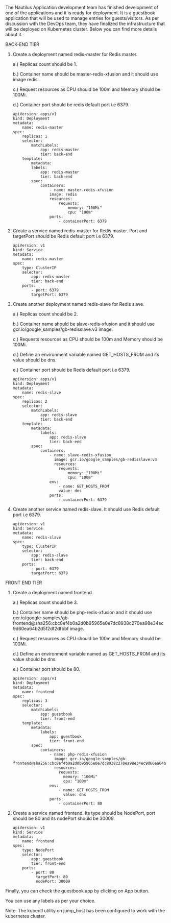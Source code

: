 The Nautilus Application development team has finished development of one of the applications and it is ready for deployment. It is a guestbook application that will be used to manage entries for guests/visitors. As per discussion with the DevOps team, they have finalized the infrastructure that will be deployed on Kubernetes cluster. Below you can find more details about it.


BACK-END TIER

1. Create a deployment named redis-master for Redis master.

    a.) Replicas count should be 1.

    b.) Container name should be master-redis-xfusion and it should use image redis.

    c.) Request resources as CPU should be 100m and Memory should be 100Mi.

    d.) Container port should be redis default port i.e 6379.
    ```
    apiVersion: apps/v1
    kind: Deployment
    metadata:
        name: redis-master
    spec:
        replicas: 1
        selector:
            matchLabels:
                app: redis-master
                tier: back-end
        template:
            metadata:
            labels:
                app: redis-master
                tier: back-end
            spec:
                containers:
                    - name: master-redis-xfusion
                    image: redis
                    resources:
                        requests:
                            memory: "100Mi"
                            cpu: "100m"
                    ports:
                        - containerPort: 6379

    ```

2. Create a service named redis-master for Redis master. Port and targetPort should be Redis default port i.e 6379.
    ```
    apiVersion: v1
    kind: Service
    metadata:
        name: redis-master
    spec:
        type: ClusterIP
        selector:
            app: redis-master
            tier: back-end
        ports:
            - port: 6379
            targetPort: 6379

    ```

3. Create another deployment named redis-slave for Redis slave.

    a.) Replicas count should be 2.

    b.) Container name should be slave-redis-xfusion and it should use gcr.io/google_samples/gb-redisslave:v3 image.

    c.) Requests resources as CPU should be 100m and Memory should be 100Mi.

    d.) Define an environment variable named GET_HOSTS_FROM and its value should be dns.

    e.) Container port should be Redis default port i.e 6379.
    ```
    apiVersion: apps/v1
    kind: Deployment
    metadata:
        name: redis-slave
    spec:
        replicas: 2
        selector:
            matchLabels:
                app: redis-slave
                tier: back-end
        template:
            metadata:
                labels:
                    app: redis-slave
                    tier: back-end
            spec:
                containers:
                    - name: slave-redis-xfusion
                      image: gcr.io/google_samples/gb-redisslave:v3
                      resources:
                        requests:
                            memory: "100Mi"
                            cpu: "100m"
                    env:
                        - name: GET_HOSTS_FROM
                        value: dns
                    ports:
                        - containerPort: 6379
    ```

4. Create another service named redis-slave. It should use Redis default port i.e 6379.
    ```
    apiVersion: v1
    kind: Service
    metadata:
        name: redis-slave
    spec:
        type: ClusterIP
        selector:
            app: redis-slave
            tier: back-end
        ports:
            - port: 6379
            targetPort: 6379
    ```

FRONT END TIER

1. Create a deployment named frontend.

    a.) Replicas count should be 3.

    b.) Container name should be php-redis-xfusion and it should use gcr.io/google-samples/gb-frontend@sha256:cbc8ef4b0a2d0b95965e0e7dc8938c270ea98e34ec9d60ea64b2d5f2df2dfbbf image.

    c.) Request resources as CPU should be 100m and Memory should be 100Mi.

    d.) Define an environment variable named as GET_HOSTS_FROM and its value should be dns.

    e.) Container port should be 80.
    ```
    apiVersion: apps/v1
    kind: Deployment
    metadata:
        name: frontend
    spec:
        replicas: 3
        selector:
            matchLabels:
                app: guestbook
                tier: front-end
        template:
            metadata:
                labels:
                    app: guestbook
                    tier: front-end
            spec:
                containers:
                    - name: php-redis-xfusion
                      image: gcr.io/google-samples/gb-frontend@sha256:cbc8ef4b0a2d0b95965e0e7dc8938c270ea98e34ec9d60ea64b2d5f2df2dfbbf
                      resources:
                        requests:
                          memory: "100Mi"
                          cpu: "100m"
                    env:
                        - name: GET_HOSTS_FROM
                          value: dns
                    ports:
                        - containerPort: 80
    ```

2. Create a service named frontend. Its type should be NodePort, port should be 80 and its nodePort should be 30009.
    ```
    apiVersion: v1
    kind: Service
    metadata:
        name: frontend
    spec:
        type: NodePort
        selector:
            app: guestbook
            tier: front-end
        ports:
            - port: 80
              targetPort: 80
              nodePort: 30009

    ```

Finally, you can check the guestbook app by clicking on App button.


You can use any labels as per your choice.

Note: The kubectl utility on jump_host has been configured to work with the kubernetes cluster.